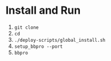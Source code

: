 # Install and Run

1. `git clone `
2. `cd `
3. `./deploy-scripts/global_install.sh`
4. `setup_bbpro --port `
5. `bbpro`


